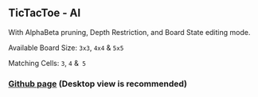 ## TicTacToe - AI
With AlphaBeta pruning, Depth Restriction, and Board State editing mode.

Available Board Size: `3x3`, `4x4` & `5x5`

Matching Cells: `3`, `4` &` 5`


### [Github page](https://nonkloq.github.io/tictactoe-ai/) (Desktop view is recommended)
